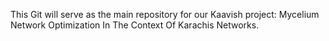 This Git will serve as the main repository for our Kaavish project: Mycelium Network Optimization In The Context
Of Karachis Networks.

